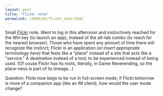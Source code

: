 ```yaml
---
layout: post
title: "flickr note"
permalink: /2004/02/flickr_note.html
---
```


<p>Small <a href="http://www.flickr.com/">Flickr</a> note.  Went to log in this afternoon and instinctively reached for the Win key (to launch an app), instead of the alt-tab combo (to reach for the nearest browser).  Those who have spent any amount of time there will recognize the instinct; Flickr is an application <i>(or insert appropriate terminology here)</i> that feels like a "place" instead of a site that acts like a "service."  A destination instead of a tool; to be experienced instead of being used.  (Of couse Flickr has its roots, literally, in Game Neverending, so the place-ness is part of its lineage...)</p>

<p>Question:  Flickr.now begs to be run in full-screen mode; if Flickr.tomorrow is more of a companion app (like an IM client), how would the user mode change?</p>


